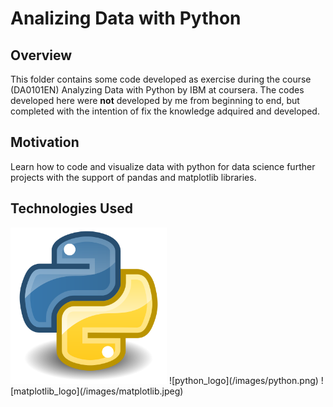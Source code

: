 # Analizing Data with Python
## Overview
This folder contains some code developed as exercise during the course (DA0101EN) Analyzing Data with Python by IBM at coursera.
The codes developed here were **not** developed by me from beginning to end, but completed with the intention of fix the knowledge adquired and developed.

## Motivation
Learn how to code and visualize data with python for data science further projects with the support of pandas and matplotlib libraries.

## Technologies Used
<img src="/images/python.png" width="250">
![python_logo](/images/python.png)  ![matplotlib_logo](/images/matplotlib.jpeg)




